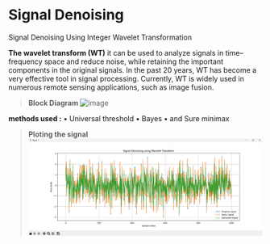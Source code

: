 # Signal Denoising
Signal Denoising Using Integer Wavelet Transformation


**The wavelet transform (WT)**
it can be used to analyze signals in time–frequency space and reduce noise, while retaining the important components in the original signals. In the past 20 years, WT has become a very effective tool in signal processing. Currently, WT is widely used in numerous remote sensing applications, such as image fusion.


>**Block Diagram**
![image](https://user-images.githubusercontent.com/82563121/219985921-1a7d69de-46a8-4d6a-81c6-bdcae5a7f5c9.png)

**methods used :**
•	Universal threshold
•	Bayes
•	and Sure minimax 

>**Ploting the signal**
![alt text](image.png)

